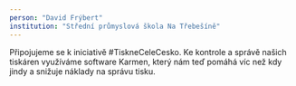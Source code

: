 ```yaml
---
person: "David Frýbert"
institution: "Střední průmyslová škola Na Třebešíně"
---
```


Připojujeme se k iniciativě #TiskneCeleCesko. Ke kontrole a správě našich tiskáren využíváme software Karmen, který nám teď pomáhá víc než kdy jindy a snižuje náklady na správu tisku.